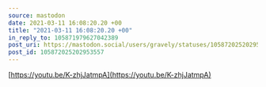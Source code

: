 ```yaml
---
source: mastodon
date: 2021-03-11 16:08:20.20 +00
title: "2021-03-11 16:08:20.20 +00"
in_reply_to: 105871979627042389
post_uri: https://mastodon.social/users/gravely/statuses/105872025202953557
post_id: 105872025202953557
---
```

[https://youtu.be/K-zhjJatmpA](https://youtu.be/K-zhjJatmpA)


